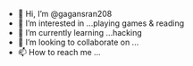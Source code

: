 - 👋 Hi, I’m @gagansran208
- 👀 I’m interested in ...playing games & reading
- 🌱 I’m currently learning ...hacking
- 💞️ I’m looking to collaborate on ...
- 📫 How to reach me ...

<!---
gagansran208/gagansran208 is a ✨ special ✨ repository because its `README.md` (this file) appears on your GitHub profile.
You can click the Preview link to take a look at your changes.
--->
